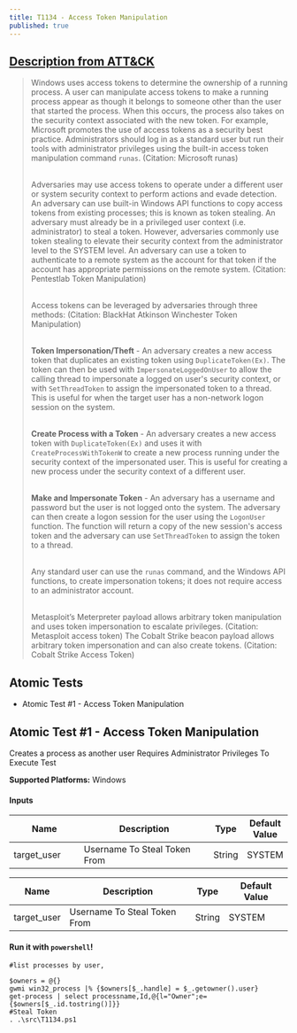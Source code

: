 ```yaml
---
title: T1134 - Access Token Manipulation
published: true
---
```


## [Description from ATT&CK](https://attack.mitre.org/wiki/Technique/T1134)

<blockquote>Windows uses access tokens to determine the ownership of a running process. A user can manipulate access tokens to make a running process appear as though it belongs to someone other than the user that started the process. When this occurs, the process also takes on the security context associated with the new token. For example, Microsoft promotes the use of access tokens as a security best practice. Administrators should log in as a standard user but run their tools with administrator privileges using the built-in access token manipulation command <code>runas</code>. (Citation: Microsoft runas)
<br /><br />

Adversaries may use access tokens to operate under a different user or system security context to perform actions and evade detection. An adversary can use built-in Windows API functions to copy access tokens from existing processes; this is known as token stealing. An adversary must already be in a privileged user context (i.e. administrator) to steal a token. However, adversaries commonly use token stealing to elevate their security context from the administrator level to the SYSTEM level. An adversary can use a token to authenticate to a remote system as the account for that token if the account has appropriate permissions on the remote system. (Citation: Pentestlab Token Manipulation)
<br /><br />

Access tokens can be leveraged by adversaries through three methods: (Citation: BlackHat Atkinson Winchester Token Manipulation)<br /> <br />

<b>Token Impersonation/Theft</b> - An adversary creates a new access token that duplicates an existing token using <code>DuplicateToken(Ex)</code>. The token can then be used with <code>ImpersonateLoggedOnUser</code> to allow the calling thread to impersonate a logged on user's security context, or with <code>SetThreadToken</code> to assign the impersonated token to a thread. This is useful for when the target user has a non-network logon session on the system.<br /><br />

<b>Create Process with a Token</b> - An adversary creates a new access token with <code>DuplicateToken(Ex)</code> and uses it with <code>CreateProcessWithTokenW</code> to create a new process running under the security context of the impersonated user. This is useful for creating a new process under the security context of a different user.<br /><br />

<b>Make and Impersonate Token</b> - An adversary has a username and password but the user is not logged onto the system. The adversary can then create a logon session for the user using the <code>LogonUser</code> function. The function will return a copy of the new session's access token and the adversary can use <code>SetThreadToken</code> to assign the token to a thread.<br /><br />

Any standard user can use the <code>runas</code> command, and the Windows API functions, to create impersonation tokens; it does not require access to an administrator account.<br /><br />

Metasploit’s Meterpreter payload allows arbitrary token manipulation and uses token impersonation to escalate privileges. (Citation: Metasploit access token)  The Cobalt Strike beacon payload allows arbitrary token impersonation and can also create tokens. (Citation: Cobalt Strike Access Token)
</blockquote>

## Atomic Tests

- Atomic Test #1 - Access Token Manipulation


## Atomic Test #1 - Access Token Manipulation
Creates a process as another user
Requires Administrator Privileges To Execute Test

**Supported Platforms:** Windows


#### Inputs

<table>
<colgroup>
<col width="30%" />
<col width="70%" />
</colgroup>
<thead>
<tr class="header">
<th>Name</th>
<th>Description</th>
<th>Type</th>
<th>Default Value</th>  
</tr>
</thead>
<tbody>
<tr>
<td markdown="span">target_user</td>
<td markdown="span">Username To Steal Token From</td>
<td markdown="span">String</td>
<td markdown="span">SYSTEM</td>
</tr>
</tbody>
</table>

| Name | Description | Type | Default Value | 
|------|-------------|------|---------------|
| target_user | Username To Steal Token From | String | SYSTEM|

#### Run it with `powershell`!
```
#list processes by user,

$owners = @{}
gwmi win32_process |% {$owners[$_.handle] = $_.getowner().user}
get-process | select processname,Id,@{l="Owner";e={$owners[$_.id.tostring()]}}
#Steal Token
. .\src\T1134.ps1
```
<br/>


